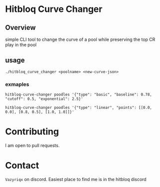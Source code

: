 # Hitbloq Curve Changer
## Overview
simple CLI tool to change the curve of a pool while preserving the top CR play in the pool

## usage 

```
./hitbloq_curve_changer <poolname> <new-curve-json>
```

### exmaples
```hitbloq-curve-changer poodles '{"type": "basic", "baseline": 0.78, "cutoff": 0.5, "exponential": 2.5}'```

```hitbloq-curve-changer poodles '{"type": "linear", "points": [[0.0, 0.0], [0.8, 0.5], [1.0, 1.0]]}'```

# Contributing
I am open to pull requests. 

# Contact
`Vazyriqx` on discord. Easiest place to find me is in the hitbloq discord